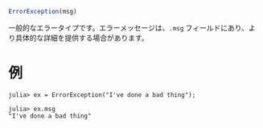```julia
ErrorException(msg)
```

一般的なエラータイプです。エラーメッセージは、`.msg` フィールドにあり、より具体的な詳細を提供する場合があります。

# 例

```jldoctest
julia> ex = ErrorException("I've done a bad thing");

julia> ex.msg
"I've done a bad thing"
```
